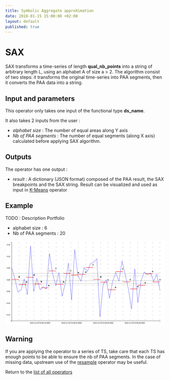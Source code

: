 ```yaml
---
title: Symbolic Aggregate approXimation
date: 2018-01-15 15:00:00 +02:00
layout: default
published: true
---
```

# SAX

SAX transforms a time-series of length **qual_nb_points** into a string of arbitrary length L, using an alphabet A of size a > 2. The algorithm consist of two steps: it transforms the original time-series into PAA segments, then it converts the PAA data into a string.


## Input and parameters

This operator only takes one input of the functional type **ds_name**.

It also takes 2 inputs from the user :

- *alphabet size* : The number of equal areas along Y axis
- *Nb of PAA segments* : The number of equal segments (along X axis) calculated before applying SAX algorithm.


## Outputs

The operator has one output :

 - *result* :  A dictionary (JSON format) composed of the PAA result, the SAX breakpoints and the SAX string. Result can be visualized and used as input in [K-Means](/doc/operators/kmeans.html) operator


## Example

TODO : Description Portfolio
- alphabet size : 6
- Nb of PAA segments : 20


![Portfolio_ewa SAX](/img/operators/sax_portfolio.png)


## Warning

If you are applying the operator to a series of TS, take care that each TS has enough points to be able to ensure the nb of PAA segments. In the case of missing data, upstream use of the [resample](/doc/operators/resample.html) operator may be useful.



Return to the [list of all operators](/operators.html)

